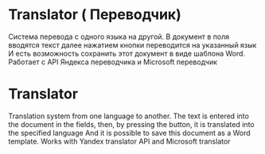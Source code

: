 # Translator ( Переводчик)

Система перевода с одного языка на другой.
В документ в поля вводятся текст далее нажатием кнопки переводится на указанный язык 
И есть возможность сохранить этот документ в виде шаблона Word.
Работает с API Яндекса переводчика и Microsoft переводчик

# Translator
Translation system from one language to another.
The text is entered into the document in the fields, then, by pressing the button, it is translated into the specified language
And it is possible to save this document as a Word template.
Works with Yandex translator API and Microsoft translator

